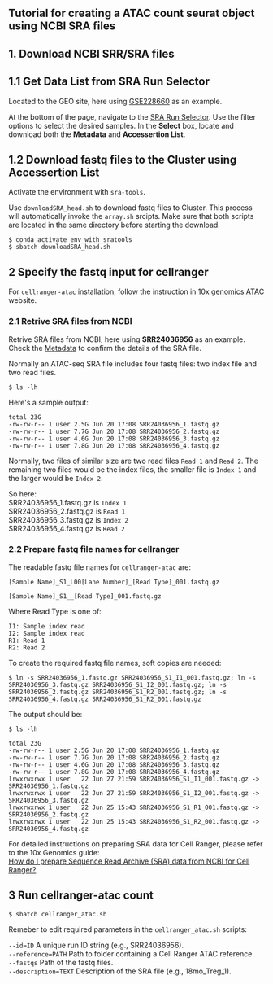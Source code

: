 ## Tutorial for creating a ATAC count seurat object using NCBI SRA files

  
## 1. Download NCBI SRR/SRA files

## 1.1 Get Data List from SRA Run Selector
Located to the GEO site, here using [GSE228660](https://www.ncbi.nlm.nih.gov/geo/query/acc.cgi?acc=GSE228660) as an example.  
  
At the bottom of the page, navigate to the [SRA Run Selector](https://www.ncbi.nlm.nih.gov/Traces/study/?acc=PRJNA950970&o=acc_s%3Aa). Use the filter options to select the desired samples. In the **Select** box, locate and download both the **Metadata** and **Accessertion List**.  
  
## 1.2 Download fastq files to the Cluster using Accessertion List
Activate the environment with `sra-tools`.  

Use `downloadSRA_head.sh` to download fastq files to Cluster. This process will automatically invoke the `array.sh` srcipts. Make sure that both scripts are located in the same directory before starting the download.  

```
$ conda activate env_with_sratools
$ sbatch downloadSRA_head.sh
```

## 2 Specify the fastq input for cellranger

For `cellranger-atac` installation, follow the instruction in [10x genomics ATAC](https://support.10xgenomics.com/single-cell-atac/software/pipelines/latest/installation) website.  
  
### 2.1 Retrive SRA files from NCBI

Retrive SRA files from NCBI, here using **SRR24036956** as an example. Check the [Metadata](https://trace.ncbi.nlm.nih.gov/Traces/index.html?view=run_browser&display=metadata) to confirm the details of the SRA file.  

Normally an ATAC-seq SRA file includes four fastq files: two index file and two read files.
```
$ ls -lh
```
Here's a sample output:
```
total 23G
-rw-rw-r-- 1 user 2.5G Jun 20 17:08 SRR24036956_1.fastq.gz
-rw-rw-r-- 1 user 7.7G Jun 20 17:08 SRR24036956_2.fastq.gz
-rw-rw-r-- 1 user 4.6G Jun 20 17:08 SRR24036956_3.fastq.gz
-rw-rw-r-- 1 user 7.8G Jun 20 17:08 SRR24036956_4.fastq.gz
```
Normally, two files of similar size are two read files `Read 1` and `Read 2`. The remaining two files would be the index files, the smaller file is  `Index 1` and the larger would be `Index 2`.  

So here:  
SRR24036956_1.fastq.gz is `Index 1`  
SRR24036956_2.fastq.gz is `Read 1`  
SRR24036956_3.fastq.gz is `Index 2`  
SRR24036956_4.fastq.gz is `Read 2`  

### 2.2 Prepare fastq file names for cellranger

The readable fastq file names for `cellranger-atac` are:  

`[Sample Name]_S1_L00[Lane Number]_[Read Type]_001.fastq.gz`  

`[Sample Name]_S1__[Read Type]_001.fastq.gz`  

Where Read Type is one of:

`I1: Sample index read`  
`I2: Sample index read`  
`R1: Read 1`  
`R2: Read 2`  
  
To create the required fastq file names, soft copies are needed:  
```
$ ln -s SRR24036956_1.fastq.gz SRR24036956_S1_I1_001.fastq.gz; ln -s SRR24036956_3.fastq.gz SRR24036956_S1_I2_001.fastq.gz; ln -s SRR24036956_2.fastq.gz SRR24036956_S1_R2_001.fastq.gz; ln -s SRR24036956_4.fastq.gz SRR24036956_S1_R2_001.fastq.gz
```

The output should be:
```
$ ls -lh

total 23G
-rw-rw-r-- 1 user 2.5G Jun 20 17:08 SRR24036956_1.fastq.gz
-rw-rw-r-- 1 user 7.7G Jun 20 17:08 SRR24036956_2.fastq.gz
-rw-rw-r-- 1 user 4.6G Jun 20 17:08 SRR24036956_3.fastq.gz
-rw-rw-r-- 1 user 7.8G Jun 20 17:08 SRR24036956_4.fastq.gz
lrwxrwxrwx 1 user   22 Jun 27 21:59 SRR24036956_S1_I1_001.fastq.gz -> SRR24036956_1.fastq.gz
lrwxrwxrwx 1 user   22 Jun 27 21:59 SRR24036956_S1_I2_001.fastq.gz -> SRR24036956_3.fastq.gz
lrwxrwxrwx 1 user   22 Jun 25 15:43 SRR24036956_S1_R1_001.fastq.gz -> SRR24036956_2.fastq.gz
lrwxrwxrwx 1 user   22 Jun 25 15:43 SRR24036956_S1_R2_001.fastq.gz -> SRR24036956_4.fastq.gz
```

For detailed instructions on preparing SRA data for Cell Ranger, please refer to the 10x Genomics guide:  
[How do I prepare Sequence Read Archive (SRA) data from NCBI for Cell Ranger?](https://kb.10xgenomics.com/hc/en-us/articles/115003802691-How-do-I-prepare-Sequence-Read-Archive-SRA-data-from-NCBI-for-Cell-Ranger).  

## 3 Run cellranger-atac count
```
$ sbatch cellranger_atac.sh
```
Remeber to edit required parameters in the `cellranger_atac.sh` scripts:   

`--id=ID` A unique run ID string (e.g., SRR24036956).  
`--reference=PATH` Path to folder containing a Cell Ranger ATAC reference.  
`--fastqs`	Path of the fastq files.  
`--description=TEXT` Description of the SRA file (e.g., 18mo_Treg_1).  



